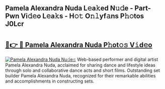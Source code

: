 ## Pamela Alexandra Nuda L𝚎a𝚔ed N𝚞𝚍e - Part-Pwn Vi𝚍𝚎o L𝚎a𝚔s - H𝚘𝚝 O𝚗𝚕yf𝚊ns P𝚑𝚘tos J0Lcr

# <h2><a href="http://kfdunr.oniu.top/?m=Pamela+Alexandra+Nuda">🔗👉 🔴 Pamela Alexandra Nuda P𝚑ot𝚘𝚜 V𝚒d𝚎o</a></h2>

[![Pamela Alexandra Nuda Nu𝚍e𝚜](https://i.imgur.com/0qMVB7G.gif)](http://kfdunr.oniu.top/?m=Pamela+Alexandra+Nuda)
Web-based performer and digital artist Pamela Alexandra Nuda, acclaimed for sharing dance and lifestyle ideas through solo and collaborative dance acts and short films. Outstanding set builder Pamela Alexandra Nuda, recognized for their remarkable abilities and accomplishments in constructing sets.  
